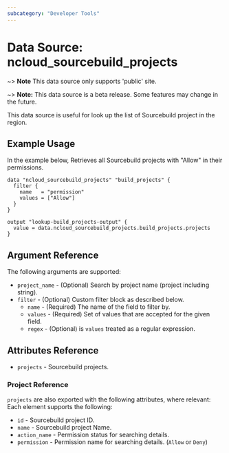 ```yaml
---
subcategory: "Developer Tools"
---
```



# Data Source: ncloud_sourcebuild_projects

~> **Note** This data source only supports 'public' site.

~> **Note:** This data source is a beta release. Some features may change in the future.

This data source is useful for look up the list of Sourcebuild project in the region.

## Example Usage

In the example below, Retrieves all Sourcebuild projects with "Allow" in their permissions.

```hcl
data "ncloud_sourcebuild_projects" "build_projects" {
  filter {
    name   = "permission"
    values = ["Allow"]
  }
}

output "lookup-build_projects-output" {
  value = data.ncloud_sourcebuild_projects.build_projects.projects
}
```

## Argument Reference

The following arguments are supported:

* `project_name` - (Optional) Search by project name (project including string).
* `filter` - (Optional) Custom filter block as described below.
    * `name` - (Required) The name of the field to filter by.
    * `values` - (Required) Set of values that are accepted for the given field.
    * `regex` - (Optional) is `values` treated as a regular expression.

## Attributes Reference

* `projects` - Sourcebuild projects.

### Project Reference

`projects` are also exported with the following attributes, where relevant: Each element supports the following:

* `id` - Sourcebuild project ID.
* `name` - Sourcebuild project Name.
* `action_name` - Permission status for searching details.
* `permission` - Permission name for searching details. (`Allow` or `Deny`)
